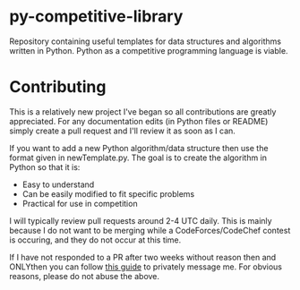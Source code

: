 # py-competitive-library
Repository containing useful templates for data structures and algorithms written in Python. Python as a competitive programming language is viable.


# Contributing
This is a relatively new project I've began so all contributions are greatly appreciated. For any documentation edits (in Python files or README) simply create a pull request and I'll review it as soon as I can. 

If you want to add a new Python algorithm/data structure then use the format given in newTemplate.py. The goal is to create the algorithm in Python so that it is:

- Easy to understand
- Can be easily modified to fit specific problems
- Practical for use in competition

I will typically review pull requests around 2-4 UTC daily. This is mainly because I do not want to be merging while a CodeForces/CodeChef contest is occuring, and they do not occur at this time. 

If I have not responded to a PR after two weeks without reason then and ONLYthen you can follow [this guide](https://stackoverflow.com/questions/12686545/how-to-leave-a-message-for-a-github-com-user) to privately message me. For obvious reasons, please do not abuse the above. 

